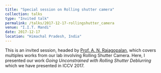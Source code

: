 ```yaml
---
title: "Special session on Rolling shutter camera" 
collection: talks
type: "Invited talk"
permalink: /talks/2017-12-17-rollingshutter_camera
venue: "I.I.T. Mandi"
date: 2017-12-17
location: "Himachal Pradesh, India"
---
```

This is an invited session, headed by [Prof. A. N. Rajagopalan](http://www.ee.iitm.ac.in/~raju/), which covers multiples works from our lab involving Rolling Shutter Camera. Here, I presented our work _Going Unconstrained with Rolling Shutter Deblurring_ which we have presented in ICCV 2017.
